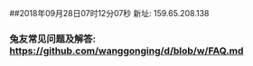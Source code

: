 ##2018年09月28日07时12分07秒 新址: 159.65.208.138
### 兔友常见问题及解答: https://github.com/wanggonging/d/blob/w/FAQ.md
